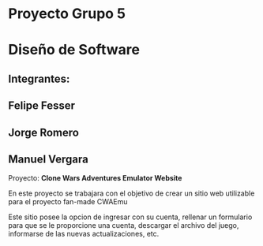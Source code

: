 # Proyecto Grupo 5
# Diseño de Software

## Integrantes:
## Felipe Fesser
## Jorge Romero
## Manuel Vergara

Proyecto: **Clone Wars Adventures Emulator Website**

En este proyecto se trabajara con el objetivo de crear un sitio web utilizable para el proyecto fan-made CWAEmu

Este sitio posee la opcion de ingresar con su cuenta, rellenar un formulario para que se le proporcione una cuenta, descargar el archivo del juego, informarse de las nuevas actualizaciones, etc.
